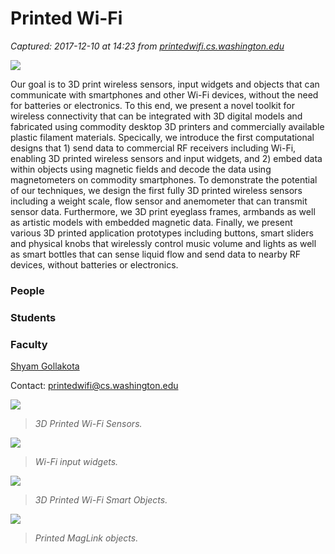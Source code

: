 # Printed Wi-Fi

_Captured: 2017-12-10 at 14:23 from [printedwifi.cs.washington.edu](http://printedwifi.cs.washington.edu/)_

![](http://printedwifi.cs.washington.edu/1.png)

Our goal is to 3D print wireless sensors, input widgets and objects that can communicate with smartphones and other Wi-Fi devices, without the need for batteries or electronics. To this end, we present a novel toolkit for wireless connectivity that can be integrated with 3D digital models and fabricated using commodity desktop 3D printers and commercially available plastic filament materials. Specically, we introduce the first computational designs that 1) send data to commercial RF receivers including Wi-Fi, enabling 3D printed wireless sensors and input widgets, and 2) embed data within objects using magnetic fields and decode the data using magnetometers on commodity smartphones. To demonstrate the potential of our techniques, we design the first fully 3D printed wireless sensors including a weight scale, flow sensor and anemometer that can transmit sensor data. Furthermore, we 3D print eyeglass frames, armbands as well as artistic models with embedded magnetic data. Finally, we present various 3D printed application prototypes including buttons, smart sliders and physical knobs that wirelessly control music volume and lights as well as smart bottles that can sense liquid flow and send data to nearby RF devices, without batteries or electronics.

### People

### **Students**

### **Faculty**

[Shyam Gollakota](http://homes.cs.washington.edu/~gshyam/)

Contact: [printedwifi@cs.washington.edu](mailto:printedwifi@cs.washington.edu)

![](http://printedwifi.cs.washington.edu/2.png)

> _3D Printed Wi-Fi Sensors._

![](http://printedwifi.cs.washington.edu/4.png)

> _Wi-Fi input widgets._

![](http://printedwifi.cs.washington.edu/5.png)

> _3D Printed Wi-Fi Smart Objects._

![](http://printedwifi.cs.washington.edu/3.png)

> _Printed MagLink objects._

